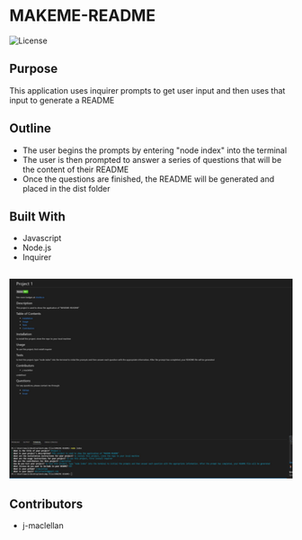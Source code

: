 
  # MAKEME-README
  ![License](https://img.shields.io/badge/license-MIT-brightgreen)
  
  ## Purpose
  This application uses inquirer prompts to get user input and then uses that input to generate a README

  ## Outline
  * The user begins the prompts by entering "node index" into the terminal
  * The user is then prompted to answer a series of questions that will be the content of their README
  * Once the questions are finished, the README will be generated and placed in the dist folder

  ## Built With
  * Javascript
  * Node.js
  * Inquirer

  ## 
  ![Screenshot](./assets/images/READMEIMG.jpg)

  ## Contributors
  * j-maclellan
